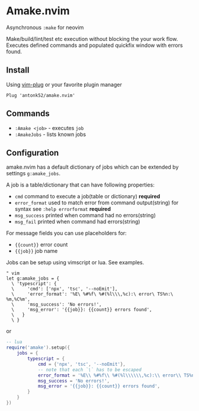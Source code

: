 # Amake.nvim

Asynchronous `:make` for neovim

Make/build/lint/test etc execution without blocking the your work flow. Executes defined commands and populated quickfix window with errors found.

## Install

Using [vim-plug](https://github.com/junegunn/vim-plug) or your favorite plugin manager

```vim
Plug 'antonk52/amake.nvim'
```

## Commands

- `:Amake <job>` - executes `job`
- `:AmakeJobs` - lists known jobs

## Configuration

amake.nvim has a default dictionary of jobs which can be extended by settings `g:amake_jobs`.

A job is a table/dictionary that can have following properties:

- `cmd` command to execute a job(table or dictionary) **required**
- `error_format` used to match error from command output(string) for syntax see `:help errorformat` **required**
- `msg_success` printed when command had no errors(string)
- `msg_fail` printed when command had errors(string)

For message fields you can use placeholders for:

- `{{count}}` error count
- `{{job}}` job name

Jobs can be setup using vimscript or lua. See examples.

```vim
" vim
let g:amake_jobs = {
  \ 'typescript': {
  \     'cmd': ['npx', 'tsc', '--noEmit'],
  \     'error_format': '%E\ %#%f\ %#(%l\\\,%c):\ error\ TS%n:\ %m,%C%m',
  \     'msg_success': 'No errors!',
  \     'msg_error': '{{job}}: {{count}} errors found',
  \   }
  \ }
```

or

```lua
-- lua
require('amake').setup({
    jobs = {
        typescript = {
            cmd = {'npx', 'tsc', '--noEmit'},
            -- note that each `\` has to be escaped
            error_format = '%E\\ %#%f\\ %#(%l\\\\\\,%c):\\ error\\ TS%n:\\ %m,%C%m',
            msg_success = 'No errors!',
            msg_error = '{{job}}: {{count}} errors found',
        }
    }
})
```
